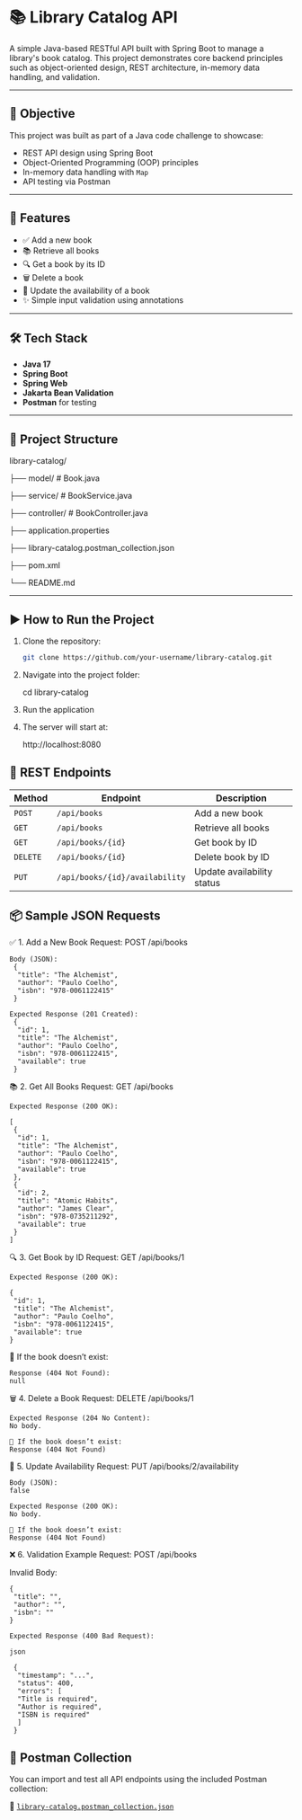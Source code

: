 # 📚 Library Catalog API

A simple Java-based RESTful API built with Spring Boot to manage a library's book catalog. This project demonstrates core backend principles such as object-oriented design, REST architecture, in-memory data handling, and validation.

---

## 🎯 Objective

This project was built as part of a Java code challenge to showcase:
- REST API design using Spring Boot
- Object-Oriented Programming (OOP) principles
- In-memory data handling with `Map`
- API testing via Postman

---

## 🚀 Features

- ✅ Add a new book
- 📚 Retrieve all books
- 🔍 Get a book by its ID
- 🗑️ Delete a book
- 🔁 Update the availability of a book
- ✨ Simple input validation using annotations

---

## 🛠️ Tech Stack

- **Java 17**
- **Spring Boot**
- **Spring Web**
- **Jakarta Bean Validation**
- **Postman** for testing

---

## 📂 Project Structure

library-catalog/

 ├── model/ # Book.java 
 
 ├── service/ # BookService.java 
 
 ├── controller/ # BookController.java 
 
 ├── application.properties
 
 ├── library-catalog.postman_collection.json
 
 ├── pom.xml
 
 └── README.md


---

## ▶️ How to Run the Project

1. Clone the repository:
   ```bash
   git clone https://github.com/your-username/library-catalog.git

2. Navigate into the project folder:
   
   cd library-catalog

3.  Run the application

4.  The server will start at:
    
    http://localhost:8080


## 🔗 REST Endpoints

| Method   | Endpoint                       | Description                |
| -------- | ------------------------------ | -------------------------- |
| `POST`   | `/api/books`                   | Add a new book             |
| `GET`    | `/api/books`                   | Retrieve all books         |
| `GET`    | `/api/books/{id}`              | Get book by ID             |
| `DELETE` | `/api/books/{id}`              | Delete book by ID          |
| `PUT`    | `/api/books/{id}/availability` | Update availability status |


## 📦 Sample JSON Requests
   
✅ 1. Add a New Book
    Request:
    POST /api/books

    Body (JSON):
     {
      "title": "The Alchemist",
      "author": "Paulo Coelho",
      "isbn": "978-0061122415"
     }

    Expected Response (201 Created):
     {
      "id": 1,
      "title": "The Alchemist",
      "author": "Paulo Coelho",
      "isbn": "978-0061122415",
      "available": true
     }

📚 2. Get All Books
    Request:
    GET /api/books

    Expected Response (200 OK):
 
    [
     {
      "id": 1,
      "title": "The Alchemist",
      "author": "Paulo Coelho",
      "isbn": "978-0061122415",
      "available": true
     },
     {
      "id": 2,
      "title": "Atomic Habits",
      "author": "James Clear",
      "isbn": "978-0735211292",
      "available": true
     }
    ]

🔍 3. Get Book by ID
    Request:
    GET /api/books/1

    Expected Response (200 OK):

    {
     "id": 1,
     "title": "The Alchemist",
     "author": "Paulo Coelho",
     "isbn": "978-0061122415",
     "available": true
    }

📛 If the book doesn’t exist:
    
    Response (404 Not Found):
    null

🗑️ 4. Delete a Book
    Request:
    DELETE /api/books/1

    Expected Response (204 No Content):
    No body.

    📛 If the book doesn’t exist:
    Response (404 Not Found)

🔁 5. Update Availability
    Request:
    PUT /api/books/2/availability
  
    Body (JSON):
    false

    Expected Response (200 OK):
    No body.

    📛 If the book doesn’t exist:
    Response (404 Not Found)

❌ 6. Validation Example
    Request:
    POST /api/books
   
   Invalid Body:
    
    {
     "title": "",
     "author": "",
     "isbn": ""
    }

    Expected Response (400 Bad Request):

    json
    
     {
      "timestamp": "...",
      "status": 400,
      "errors": [
      "Title is required",
      "Author is required",
      "ISBN is required"
      ]
     }

## 🧪 Postman Collection

You can import and test all API endpoints using the included Postman collection:

📄 [`library-catalog.postman_collection.json`](library-catalog.postman_collection.json)


